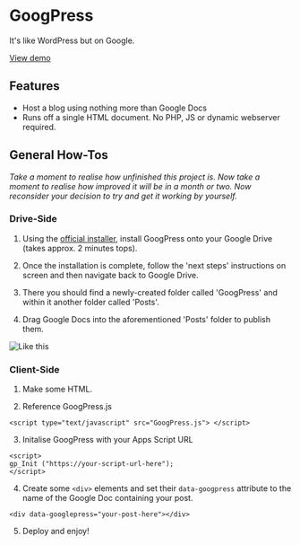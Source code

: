 # GoogPress
It's like WordPress but on Google.

[View demo](http://googpress.twistedcore.co.uk)


## Features

+ Host a blog using nothing more than Google Docs
+ Runs off a single HTML document. No PHP, JS or dynamic webserver required.

## General How-Tos
*Take a moment to realise how unfinished this project is. Now take a moment to realise how improved it will be in a month or two. Now reconsider your decision to try and get it working by yourself.*

### Drive-Side
1) Using the [official installer](https://script.google.com/a/macros/tiffin.kingston.sch.uk/s/AKfycbzMTWqlvd5L7GK5mYvi0m0w9G1nZrluarAehNfHlc021HyxoaVu/exec), install GoogPress onto your Google Drive (takes approx. 2 minutes tops).

2) Once the installation is complete, follow the 'next steps' instructions on screen and then navigate back to Google Drive.

3) There you should find a newly-created folder called 'GoogPress' and within it another folder called 'Posts'.

4) Drag Google Docs into the aforementioned 'Posts' folder to publish them. 

![Like this](http://i.imgur.com/DjSJATa.png)

### Client-Side
1) Make some HTML.

2) Reference GoogPress.js
```
<script type="text/javascript" src="GoogPress.js"> </script>
```

3) Initalise GoogPress with your Apps Script URL
```
<script>
gp_Init ("https://your-script-url-here");
</script>
```

4) Create some ``` <div> ``` elements and set their ```data-googpress``` attribute to the name of the Google Doc containing your post.
```
<div data-googlepress="your-post-here"></div>
```

5) Deploy and enjoy!

